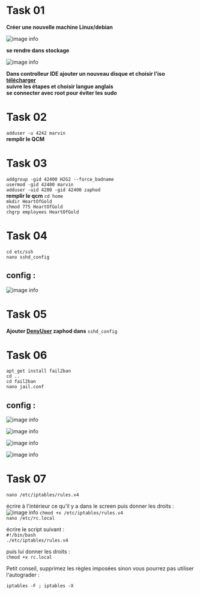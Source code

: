 # Task 01
<b>Créer une nouvelle machine Linux/debian</b></br>

![image info](./images/1.png)

<b>se rendre dans stockage</b></br>

![image info](./images/2.png)

<b>Dans controlleur IDE ajouter un nouveau disque et choisir l'iso <a href="https://cdimage.debian.org/debian-cd/current/amd64/iso-cd/debian-11.5.0-amd64-netinst.iso"> télécharger</a></b></br>
<b>suivre les étapes et choisir langue anglais</b></br>
<b>se connecter avec root pour éviter les sudo</b></br>

# Task 02

`adduser -u 4242 marvin`</br>
<b>remplir le QCM</b></br>

# Task 03

`addgroup -gid 42400 H2G2 --force_badname`</br>
`usermod -gid 42400 marvin`</br>
`adduser -uid 4200 -gid 42400 zaphod`</br>
<b>remplir le qcm</b>
`cd home`</br>
`mkdir HeartOfGold`</br>
`chmod 775 HeartOfGold`</br>
`chgrp employees HeartOfGold`</br>

# Task 04

`cd etc/ssh`</br>
`nano sshd_config`</br>
<h2>config :</h2>

![image info](./images/3.png)



# Task 05

<b>Ajouter <u>DenyUser</u> zaphod dans</b> `sshd_config`

# Task 06

`apt_get install fail2ban`</br>
`cd ..`</br>
`cd fail2ban`</br>
`nano jail.conf`</br>

<h2>config :</h2>



![image info](./images/4.png)

![image info](./images/5.png)

![image info](./images/6.png)

![image info](./images/7.png)

# Task 07


`nano /etc/iptables/rules.v4`</br>

écrire à l'intérieur ce qu'il y a dans le screen puis donner les droits : </br>
![image info](./images/7.png)
`chmod +x /etc/iptables/rules.v4`</br>
`nano /etc/rc.local`</br>

écrire le script suivant : </br>
`#!/bin/bash`</br>
`./etc/iptables/rules.v4`</br>

puis lui donner les droits : </br>
`chmod +x rc.local`</br>

Petit conseil, supprimez les règles imposées sinon vous pourrez pas utiliser l'autograder : </br>

`iptables -F ; iptables -X`
